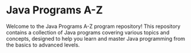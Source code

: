 # Java Programs A-Z

Welcome to the Java Programs A-Z program repository! This repository contains a collection of Java programs covering various topics and concepts, designed to help you learn and master Java programming from the basics to advanced levels.
